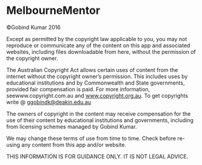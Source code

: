 # MelbourneMentor

©Gobind Kumar 2016

Except as permitted by the copyright law applicable to you, you may not reproduce or communicate any of the content on this app and associated websites, including files downloadable from here, without the permission of the copyright owner.

The Australian Copyright Act allows certain uses of content from the internet without the copyright owner’s permission. This includes uses by educational institutions and by Commonwealth and State governments, provided fair compensation is paid. For more information, seewww.copyright.com.au and www.copyright.org.au. To get copyrights write @ ggobindk@deakin.edu.au

The owners of copyright in the content may receive compensation for the use of their content by educational institutions and governments, including from licensing schemes managed by Gobind Kumar.

We may change these terms of use from time to time. Check before re-using any content from this app and/or website.

 THIS INFORMATION IS FOR GUIDANCE ONLY. IT IS NOT LEGAL ADVICE.
